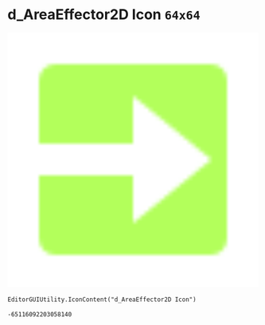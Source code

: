 # d_AreaEffector2D Icon `64x64`
<img src="/img/d_AreaEffector2D%20Icon.png" width=512 height=512>

``` CSharp
EditorGUIUtility.IconContent("d_AreaEffector2D Icon")
```
```
-65116092203058140
```
